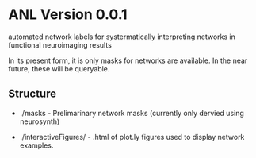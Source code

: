 # ANL Version 0.0.1

automated network labels for systermatically interpreting networks in functional neuroimaging results 

In its present form, it is only masks for networks are available. In the near future, these will be queryable.  

## Structure

- ./masks - Prelimarinary network masks (currently only dervied using neurosynth) 

- ./interactiveFigures/ - .html of plot.ly figures used to display network examples. 

